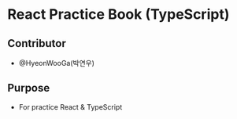 # React Practice Book (TypeScript)

## Contributor

- @HyeonWooGa(박연우)

## Purpose

- For practice React & TypeScript
